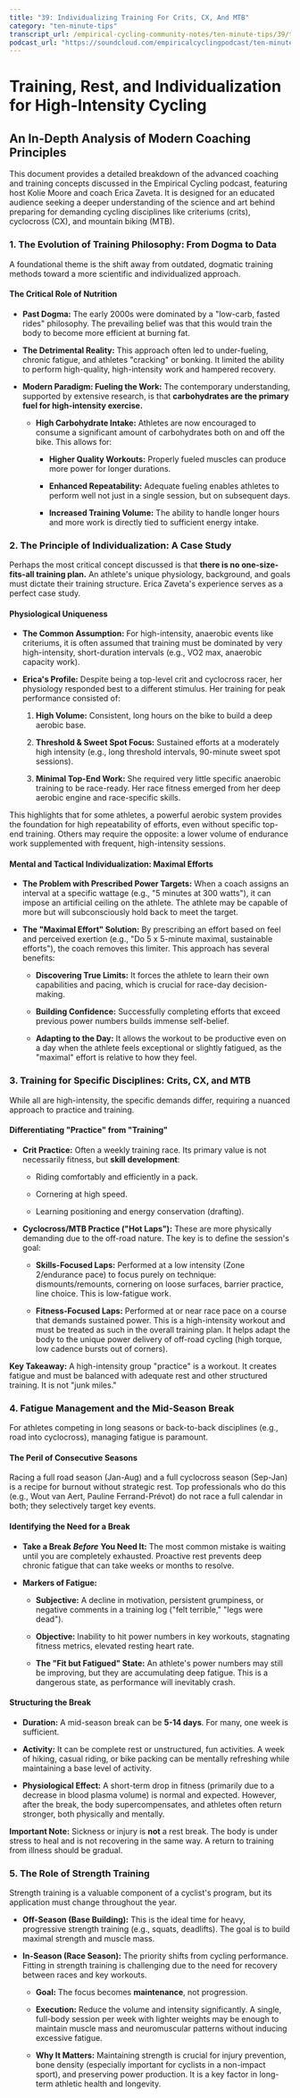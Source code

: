 ```yaml
---
title: "39: Individualizing Training For Crits, CX, And MTB"
category: "ten-minute-tips"
transcript_url: /empirical-cycling-community-notes/ten-minute-tips/39/tmt39 training and rest for crits, cx, and mtb (transcribed on 11-Aug-2025 11-54-14).txt
podcast_url: "https://soundcloud.com/empiricalcyclingpodcast/ten-minute-tips-39-individualizing-training-for-crits-cx-and-mtb"
---
```



# Training, Rest, and Individualization for High-Intensity Cycling

## An In-Depth Analysis of Modern Coaching Principles

This document provides a detailed breakdown of the advanced coaching and training concepts discussed in the Empirical Cycling podcast, featuring host Kolie Moore and coach Erica Zaveta. It is designed for an educated audience seeking a deeper understanding of the science and art behind preparing for demanding cycling disciplines like criteriums (crits), cyclocross (CX), and mountain biking (MTB).

### 1. The Evolution of Training Philosophy: From Dogma to Data

A foundational theme is the shift away from outdated, dogmatic training methods toward a more scientific and individualized approach.

#### **The Critical Role of Nutrition**

-   **Past Dogma:** The early 2000s were dominated by a "low-carb, fasted rides" philosophy. The prevailing belief was that this would train the body to become more efficient at burning fat.
    
-   **The Detrimental Reality:** This approach often led to under-fueling, chronic fatigue, and athletes "cracking" or bonking. It limited the ability to perform high-quality, high-intensity work and hampered recovery.
    
-   **Modern Paradigm: Fueling the Work:** The contemporary understanding, supported by extensive research, is that **carbohydrates are the primary fuel for high-intensity exercise.**
    
    -   **High Carbohydrate Intake:** Athletes are now encouraged to consume a significant amount of carbohydrates both on and off the bike. This allows for:
        
        -   **Higher Quality Workouts:** Properly fueled muscles can produce more power for longer durations.
            
        -   **Enhanced Repeatability:** Adequate fueling enables athletes to perform well not just in a single session, but on subsequent days.
            
        -   **Increased Training Volume:** The ability to handle longer hours and more work is directly tied to sufficient energy intake.
            

### 2. The Principle of Individualization: A Case Study

Perhaps the most critical concept discussed is that **there is no one-size-fits-all training plan.** An athlete's unique physiology, background, and goals must dictate their training structure. Erica Zaveta's experience serves as a perfect case study.

#### **Physiological Uniqueness**

-   **The Common Assumption:** For high-intensity, anaerobic events like criteriums, it is often assumed that training must be dominated by very high-intensity, short-duration intervals (e.g., VO2 max, anaerobic capacity work).
    
-   **Erica's Profile:** Despite being a top-level crit and cyclocross racer, her physiology responded best to a different stimulus. Her training for peak performance consisted of:
    
    1.  **High Volume:** Consistent, long hours on the bike to build a deep aerobic base.
        
    2.  **Threshold & Sweet Spot Focus:** Sustained efforts at a moderately high intensity (e.g., long threshold intervals, 90-minute sweet spot sessions).
        
    3.  **Minimal Top-End Work:** She required very little specific anaerobic training to be race-ready. Her race fitness emerged from her deep aerobic engine and race-specific skills.
        

This highlights that for some athletes, a powerful aerobic system provides the foundation for high repeatability of efforts, even without specific top-end training. Others may require the opposite: a lower volume of endurance work supplemented with frequent, high-intensity sessions.

#### **Mental and Tactical Individualization: Maximal Efforts**

-   **The Problem with Prescribed Power Targets:** When a coach assigns an interval at a specific wattage (e.g., "5 minutes at 300 watts"), it can impose an artificial ceiling on the athlete. The athlete may be capable of more but will subconsciously hold back to meet the target.
    
-   **The "Maximal Effort" Solution:** By prescribing an effort based on feel and perceived exertion (e.g., "Do 5 x 5-minute maximal, sustainable efforts"), the coach removes this limiter. This approach has several benefits:
    
    -   **Discovering True Limits:** It forces the athlete to learn their own capabilities and pacing, which is crucial for race-day decision-making.
        
    -   **Building Confidence:** Successfully completing efforts that exceed previous power numbers builds immense self-belief.
        
    -   **Adapting to the Day:** It allows the workout to be productive even on a day when the athlete feels exceptional or slightly fatigued, as the "maximal" effort is relative to how they feel.
        

### 3. Training for Specific Disciplines: Crits, CX, and MTB

While all are high-intensity, the specific demands differ, requiring a nuanced approach to practice and training.

#### **Differentiating "Practice" from "Training"**

-   **Crit Practice:** Often a weekly training race. Its primary value is not necessarily fitness, but **skill development**:
    
    -   Riding comfortably and efficiently in a pack.
        
    -   Cornering at high speed.
        
    -   Learning positioning and energy conservation (drafting).
        
-   **Cyclocross/MTB Practice ("Hot Laps"):** These are more physically demanding due to the off-road nature. The key is to define the session's goal:
    
    -   **Skills-Focused Laps:** Performed at a low intensity (Zone 2/endurance pace) to focus purely on technique: dismounts/remounts, cornering on loose surfaces, barrier practice, line choice. This is low-fatigue work.
        
    -   **Fitness-Focused Laps:** Performed at or near race pace on a course that demands sustained power. This is a high-intensity workout and must be treated as such in the overall training plan. It helps adapt the body to the unique power delivery of off-road cycling (high torque, low cadence bursts out of corners).
        

**Key Takeaway:** A high-intensity group "practice" is a workout. It creates fatigue and must be balanced with adequate rest and other structured training. It is not "junk miles."

### 4. Fatigue Management and the Mid-Season Break

For athletes competing in long seasons or back-to-back disciplines (e.g., road into cyclocross), managing fatigue is paramount.

#### **The Peril of Consecutive Seasons**

Racing a full road season (Jan-Aug) and a full cyclocross season (Sep-Jan) is a recipe for burnout without strategic rest. Top professionals who do this (e.g., Wout van Aert, Pauline Ferrand-Prévot) do not race a full calendar in both; they selectively target key events.

#### **Identifying the Need for a Break**

-   **Take a Break** _**Before**_ **You Need It:** The most common mistake is waiting until you are completely exhausted. Proactive rest prevents deep chronic fatigue that can take weeks or months to resolve.
    
-   **Markers of Fatigue:**
    
    -   **Subjective:** A decline in motivation, persistent grumpiness, or negative comments in a training log ("felt terrible," "legs were dead").
        
    -   **Objective:** Inability to hit power numbers in key workouts, stagnating fitness metrics, elevated resting heart rate.
        
    -   **The "Fit but Fatigued" State:** An athlete's power numbers may still be improving, but they are accumulating deep fatigue. This is a dangerous state, as performance will inevitably crash.
        

#### **Structuring the Break**

-   **Duration:** A mid-season break can be **5-14 days**. For many, one week is sufficient.
    
-   **Activity:** It can be complete rest or unstructured, fun activities. A week of hiking, casual riding, or bike packing can be mentally refreshing while maintaining a base level of activity.
    
-   **Physiological Effect:** A short-term drop in fitness (primarily due to a decrease in blood plasma volume) is normal and expected. However, after the break, the body supercompensates, and athletes often return stronger, both physically and mentally.
    

**Important Note:** Sickness or injury is **not** a rest break. The body is under stress to heal and is not recovering in the same way. A return to training from illness should be gradual.

### 5. The Role of Strength Training

Strength training is a valuable component of a cyclist's program, but its application must change throughout the year.

-   **Off-Season (Base Building):** This is the ideal time for heavy, progressive strength training (e.g., squats, deadlifts). The goal is to build maximal strength and muscle mass.
    
-   **In-Season (Race Season):** The priority shifts from cycling performance. Fitting in strength training is challenging due to the need for recovery between races and key workouts.
    
    -   **Goal:** The focus becomes **maintenance**, not progression.
        
    -   **Execution:** Reduce the volume and intensity significantly. A single, full-body session per week with lighter weights may be enough to maintain muscle mass and neuromuscular patterns without inducing excessive fatigue.
        
    -   **Why It Matters:** Maintaining strength is crucial for injury prevention, bone density (especially important for cyclists in a non-impact sport), and preserving power production. It is a key factor in long-term athletic health and longevity.